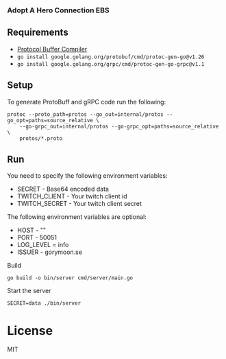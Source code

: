 ### Adopt A Hero Connection EBS



## Requirements
* [Protocol Buffer Compiler](https://grpc.io/docs/protoc-installation)
* `go install google.golang.org/protobuf/cmd/protoc-gen-go@v1.26`
* `go install google.golang.org/grpc/cmd/protoc-gen-go-grpc@v1.1`

## Setup
To generate ProtoBuff and gRPC code run the following:
```shell
protoc --proto_path=protos --go_out=internal/protos --go_opt=paths=source_relative \
    --go-grpc_out=internal/protos --go-grpc_opt=paths=source_relative \
    protos/*.proto
```

## Run

You need to specify the following environment variables:
* SECRET - Base64 encoded data
* TWITCH_CLIENT - Your twitch client id
* TWITCH_SECRET - Your twitch client secret

The following environment variables are optional:
* HOST - ""
* PORT - 50051
* LOG_LEVEL = info
* ISSUER - gorymoon.se

Build
```shell
go build -o bin/server cmd/server/main.go
```

Start the server
```shell
SECRET=data ./bin/server 
```

# License
MIT
